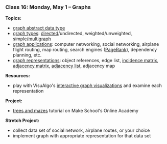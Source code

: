 ### Class 16: Monday, May 1 – Graphs

**Topics:**
- [graph abstract data type][graph adt]
- [graph types]: [directed]/undirected, weighted/unweighted, simple/[multigraph]
- [graph applications]: computer networking, social networking, airplane flight routing, map routing, search engines ([PageRank]), dependency planning, etc.
- [graph representations]: object references, edge list, [incidence matrix], [adjacency matrix], [adjacency list], adjacency map

**Resources:**
- play with VisuAlgo's [interactive graph visualizations][visualgo graph] and examine each representation

**Project:**
- [trees and mazes] tutorial on Make School's Online Academy

**Stretch Project:**
- collect data set of social network, airplane routes, or your choice
- implement graph with appropriate representation for that data set

[graph adt]: https://en.wikipedia.org/wiki/Graph_(abstract_data_type)
[graph types]: https://en.wikipedia.org/wiki/Graph_(discrete_mathematics)#Types_of_graphs
[directed]: https://en.wikipedia.org/wiki/Directed_graph
[multigraph]: https://en.wikipedia.org/wiki/Multigraph

[graph applications]: https://en.wikipedia.org/wiki/Graph_theory#Applications
[PageRank]: https://en.wikipedia.org/wiki/PageRank

[graph representations]: https://en.wikipedia.org/wiki/Graph_(abstract_data_type)#Representations
[incidence matrix]: https://en.wikipedia.org/wiki/Incidence_matrix
[adjacency matrix]: https://en.wikipedia.org/wiki/Adjacency_matrix
[adjacency list]: https://en.wikipedia.org/wiki/Adjacency_list

[visualgo graph]: https://visualgo.net/graphds

[trees and mazes]: http://make.sc/oa-trees-and-mazes
